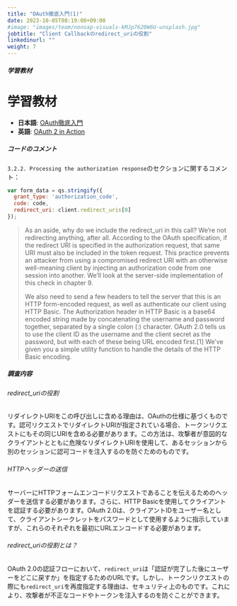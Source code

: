 ```yaml
---
title: "OAuth徹底入門(1)"
date: 2023-10-05T08:19:00+09:00
#image: "images/team/nonsap-visuals-kMJp7620W6U-unsplash.jpg"
jobtitle: "Client Callbackのredirect_uriの役割"
linkedinurl: ""
weight: 7
---
```


##### 学習教材
# 学習教材

- **日本語**: [OAuth徹底入門](https://www.amazon.co.jp/OAuth%E5%BE%B9%E5%BA%95%E5%85%A5%E9%96%80-%E3%82%BB%E3%82%AD%E3%83%A5%E3%82%A2%E3%81%AA%E8%AA%8D%E5%8F%AF%E3%82%B7%E3%82%B9%E3%83%86%E3%83%A0%E3%82%92%E9%81%A9%E7%94%A8%E3%81%99%E3%82%8B%E3%81%9F%E3%82%81%E3%81%AE%E5%8E%9F%E5%89%87%E3%81%A8%E5%AE%9F%E8%B7%B5-Justin-Richer/dp/4798159298)
- **英語**: [OAuth 2 in Action](https://www.manning.com/books/oauth-2-in-action)

##### コードのコメント

`3.2.2. Processing the authorization response`のセクションに関するコメント：

```javascript
var form_data = qs.stringify({
  grant_type: 'authorization_code',
  code: code,
  redirect_uri: client.redirect_uris[0]
});
```

> As an aside, why do we include the redirect_uri in this call? We’re not redirecting anything, after all. According to the OAuth specification, if the redirect URI is specified in the authorization request, that same URI must also be included in the token request. This practice prevents an attacker from using a compromised redirect URI with an otherwise well-meaning client by injecting an authorization code from one session into another. We’ll look at the server-side implementation of this check in chapter 9.
> 
> We also need to send a few headers to tell the server that this is an HTTP form-encoded request, as well as authenticate our client using HTTP Basic. The Authorization header in HTTP Basic is a base64 encoded string made by concatenating the username and password together, separated by a single colon (:) character. OAuth 2.0 tells us to use the client ID as the username and the client secret as the password, but with each of these being URL encoded first.[1] We’ve given you a simple utility function to handle the details of the HTTP Basic encoding.

##### 調査内容

###### redirect_uriの役割

リダイレクトURIをこの呼び出しに含める理由は、OAuthの仕様に基づくものです。認可リクエストでリダイレクトURIが指定されている場合、トークンリクエストにもその同じURIを含める必要があります。この方法は、攻撃者が意図的なクライアントとともに危険なリダイレクトURIを使用して、あるセッションから別のセッションに認可コードを注入するのを防ぐためのものです。

###### HTTPヘッダーの送信

サーバーにHTTPフォームエンコードリクエストであることを伝えるためのヘッダーを送信する必要があります。さらに、HTTP Basicを使用してクライアントを認証する必要があります。OAuth 2.0は、クライアントIDをユーザー名として、クライアントシークレットをパスワードとして使用するように指示していますが、これらのそれぞれを最初にURLエンコードする必要があります。

###### redirect_uriの役割とは？

OAuth 2.0の認証フローにおいて、`redirect_uri`は「認証が完了した後にユーザーをどこに戻すか」を指定するためのURLです。しかし、トークンリクエストの際にも`redirect_uri`を再度指定する理由は、セキュリティ上のものです。これにより、攻撃者が不正なコードやトークンを注入するのを防ぐことができます。
